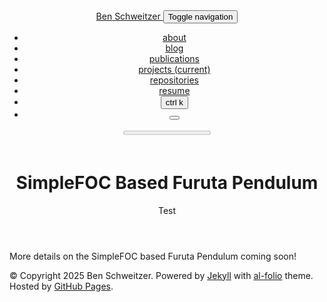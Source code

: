 <!DOCTYPE html> <html lang="en"> <head> <meta http-equiv="Content-Type" content="text/html; charset=UTF-8"> <meta charset="utf-8"> <meta name="viewport" content="width=device-width, initial-scale=1, shrink-to-fit=no"> <meta http-equiv="X-UA-Compatible" content="IE=edge"> <title> SimpleFOC Based Furuta Pendulum | Ben Schweitzer </title> <meta name="author" content="Ben Schweitzer"> <meta name="description" content="Test"> <meta name="keywords" content="jekyll, jekyll-theme, academic-website, portfolio-website"> <link rel="stylesheet" href="/assets/css/bootstrap.min.css?a4b3f509e79c54a512b890d73235ef04"> <link rel="stylesheet" href="https://cdn.jsdelivr.net/npm/mdbootstrap@4.20.0/css/mdb.min.css" integrity="sha256-jpjYvU3G3N6nrrBwXJoVEYI/0zw8htfFnhT9ljN3JJw=" crossorigin="anonymous"> <link defer rel="stylesheet" href="/assets/css/academicons.min.css?f0b7046b84e425c55f3463ac249818f5"> <link defer rel="stylesheet" type="text/css" href="https://fonts.googleapis.com/css?family=Roboto:300,400,500,700|Roboto+Slab:100,300,400,500,700|Material+Icons&amp;display=swap"> <link defer rel="stylesheet" href="/assets/css/jekyll-pygments-themes-github.css?591dab5a4e56573bf4ef7fd332894c99" media="" id="highlight_theme_light"> <link rel="shortcut icon" href="data:image/svg+xml,&lt;svg%20xmlns=%22http://www.w3.org/2000/svg%22%20viewBox=%220%200%20100%20100%22&gt;&lt;text%20y=%22.9em%22%20font-size=%2290%22&gt;%E2%9A%9B%EF%B8%8F&lt;/text&gt;&lt;/svg&gt;"> <link rel="stylesheet" href="/assets/css/main.css?d41d8cd98f00b204e9800998ecf8427e"> <link rel="canonical" href="https://benschwe.github.io/projects/furuta_pendulum.md"> <script src="/assets/js/theme.js?9a0c749ec5240d9cda97bc72359a72c0"></script> <link defer rel="stylesheet" href="/assets/css/jekyll-pygments-themes-native.css?5847e5ed4a4568527aa6cfab446049ca" media="none" id="highlight_theme_dark"> <script>initTheme();</script> </head> <body class="fixed-top-nav "> <header> <nav id="navbar" class="navbar navbar-light navbar-expand-sm fixed-top" role="navigation"> <div class="container"> <a class="navbar-brand title font-weight-lighter" href="/"> <span class="font-weight-bold">Ben</span> Schweitzer </a> <button class="navbar-toggler collapsed ml-auto" type="button" data-toggle="collapse" data-target="#navbarNav" aria-controls="navbarNav" aria-expanded="false" aria-label="Toggle navigation"> <span class="sr-only">Toggle navigation</span> <span class="icon-bar top-bar"></span> <span class="icon-bar middle-bar"></span> <span class="icon-bar bottom-bar"></span> </button> <div class="collapse navbar-collapse text-right" id="navbarNav"> <ul class="navbar-nav ml-auto flex-nowrap"> <li class="nav-item "> <a class="nav-link" href="/">about </a> </li> <li class="nav-item "> <a class="nav-link" href="/blog/">blog </a> </li> <li class="nav-item "> <a class="nav-link" href="/publications/">publications </a> </li> <li class="nav-item active"> <a class="nav-link" href="/projects/">projects <span class="sr-only">(current)</span> </a> </li> <li class="nav-item "> <a class="nav-link" href="/repositories/">repositories </a> </li> <li class="nav-item "> <a class="nav-link" href="/cv/">resume </a> </li> <li class="nav-item"> <button id="search-toggle" title="Search" onclick="openSearchModal()"> <span class="nav-link">ctrl k <i class="ti ti-search"></i></span> </button> </li> <li class="toggle-container"> <button id="light-toggle" title="Change theme"> <i class="ti ti-sun-moon" id="light-toggle-system"></i> <i class="ti ti-moon-filled" id="light-toggle-dark"></i> <i class="ti ti-sun-filled" id="light-toggle-light"></i> </button> </li> </ul> </div> </div> </nav> <progress id="progress" value="0"> <div class="progress-container"> <span class="progress-bar"></span> </div> </progress> </header> <div class="container mt-5" role="main"> <div class="post"> <header class="post-header"> <h1 class="post-title">SimpleFOC Based Furuta Pendulum</h1> <p class="post-description">Test</p> </header> <article> <p>More details on the SimpleFOC based Furuta Pendulum coming soon!</p> </article> </div> </div> <footer class="fixed-bottom" role="contentinfo"> <div class="container mt-0"> © Copyright 2025 Ben Schweitzer. Powered by <a href="https://jekyllrb.com/" target="_blank" rel="external nofollow noopener">Jekyll</a> with <a href="https://github.com/alshedivat/al-folio" rel="external nofollow noopener" target="_blank">al-folio</a> theme. Hosted by <a href="https://pages.github.com/" target="_blank" rel="external nofollow noopener">GitHub Pages</a>. </div> </footer> <script src="https://cdn.jsdelivr.net/npm/jquery@3.6.0/dist/jquery.min.js" integrity="sha256-/xUj+3OJU5yExlq6GSYGSHk7tPXikynS7ogEvDej/m4=" crossorigin="anonymous"></script> <script src="/assets/js/bootstrap.bundle.min.js"></script> <script src="https://cdn.jsdelivr.net/npm/mdbootstrap@4.20.0/js/mdb.min.js" integrity="sha256-NdbiivsvWt7VYCt6hYNT3h/th9vSTL4EDWeGs5SN3DA=" crossorigin="anonymous"></script> <script defer src="https://cdn.jsdelivr.net/npm/masonry-layout@4.2.2/dist/masonry.pkgd.min.js" integrity="sha256-Nn1q/fx0H7SNLZMQ5Hw5JLaTRZp0yILA/FRexe19VdI=" crossorigin="anonymous"></script> <script defer src="https://cdn.jsdelivr.net/npm/imagesloaded@5.0.0/imagesloaded.pkgd.min.js" integrity="sha256-htrLFfZJ6v5udOG+3kNLINIKh2gvoKqwEhHYfTTMICc=" crossorigin="anonymous"></script> <script defer src="/assets/js/masonry.js" type="text/javascript"></script> <script defer src="https://cdn.jsdelivr.net/npm/medium-zoom@1.1.0/dist/medium-zoom.min.js" integrity="sha256-ZgMyDAIYDYGxbcpJcfUnYwNevG/xi9OHKaR/8GK+jWc=" crossorigin="anonymous"></script> <script defer src="/assets/js/zoom.js?85ddb88934d28b74e78031fd54cf8308"></script> <script src="/assets/js/no_defer.js?2781658a0a2b13ed609542042a859126"></script> <script defer src="/assets/js/common.js?b7816bd189846d29eded8745f9c4cf77"></script> <script defer src="/assets/js/copy_code.js?12775fdf7f95e901d7119054556e495f" type="text/javascript"></script> <script defer src="/assets/js/jupyter_new_tab.js?d9f17b6adc2311cbabd747f4538bb15f"></script> <script async src="https://d1bxh8uas1mnw7.cloudfront.net/assets/embed.js"></script> <script async src="https://badge.dimensions.ai/badge.js"></script> <script type="text/javascript">window.MathJax={tex:{tags:"ams"}};</script> <script defer type="text/javascript" id="MathJax-script" src="https://cdn.jsdelivr.net/npm/mathjax@3.2.0/es5/tex-mml-chtml.min.js" integrity="sha256-rjmgmaB99riUNcdlrDtcAiwtLIojSxNyUFdl+Qh+rB4=" crossorigin="anonymous"></script> <script defer src="https://cdnjs.cloudflare.com/polyfill/v3/polyfill.min.js?features=es6" crossorigin="anonymous"></script> <script type="text/javascript">function progressBarSetup(){"max"in document.createElement("progress")?(initializeProgressElement(),$(document).on("scroll",function(){progressBar.attr({value:getCurrentScrollPosition()})}),$(window).on("resize",initializeProgressElement)):(resizeProgressBar(),$(document).on("scroll",resizeProgressBar),$(window).on("resize",resizeProgressBar))}function getCurrentScrollPosition(){return $(window).scrollTop()}function initializeProgressElement(){let e=$("#navbar").outerHeight(!0);$("body").css({"padding-top":e}),$("progress-container").css({"padding-top":e}),progressBar.css({top:e}),progressBar.attr({max:getDistanceToScroll(),value:getCurrentScrollPosition()})}function getDistanceToScroll(){return $(document).height()-$(window).height()}function resizeProgressBar(){progressBar.css({width:getWidthPercentage()+"%"})}function getWidthPercentage(){return getCurrentScrollPosition()/getDistanceToScroll()*100}const progressBar=$("#progress");window.onload=function(){setTimeout(progressBarSetup,50)};</script> <script src="/assets/js/vanilla-back-to-top.min.js?f40d453793ff4f64e238e420181a1d17"></script> <script>addBackToTop();</script> <script type="module" src="/assets/js/search/ninja-keys.min.js?601a2d3465e2a52bec38b600518d5f70"></script> <ninja-keys hidebreadcrumbs noautoloadmdicons placeholder="Type to start searching"></ninja-keys> <script>let theme=determineComputedTheme();const ninjaKeys=document.querySelector("ninja-keys");"dark"===theme?ninjaKeys.classList.add("dark"):ninjaKeys.classList.remove("dark");const openSearchModal=()=>{const e=$("#navbarNav");e.hasClass("show")&&e.collapse("hide"),ninjaKeys.open()};</script> <script>const ninja=document.querySelector("ninja-keys");ninja.data=[{id:"nav-about",title:"about",section:"Navigation",handler:()=>{window.location.href="/"}},{id:"nav-blog",title:"blog",description:"",section:"Navigation",handler:()=>{window.location.href="/blog/"}},{id:"nav-publications",title:"publications",description:"publications by categories in reversed chronological order. generated by jekyll-scholar.",section:"Navigation",handler:()=>{window.location.href="/publications/"}},{id:"nav-projects",title:"projects",description:"Things I&#39;ve built, modified, or otherwise hacked just because",section:"Navigation",handler:()=>{window.location.href="/projects/"}},{id:"nav-repositories",title:"repositories",description:"Here&#39;s some things I&#39;ve worked on outside of work",section:"Navigation",handler:()=>{window.location.href="/repositories/"}},{id:"nav-resume",title:"resume",description:"",section:"Navigation",handler:()=>{window.location.href="/cv/"}},{id:"post-first-post-furuta-pendulum",title:"First post - Furuta Pendulum",description:"",section:"Posts",handler:()=>{window.location.href="/blog/2024/furuta_pendulum/"}},{id:"news-a-simple-inline-announcement-with-markdown-emoji-sparkles-smile",title:"A simple inline announcement with Markdown emoji! :sparkles: :smile:",description:"",section:"News"},{id:"news-a-long-announcement-with-details",title:"A long announcement with details",description:"",section:"News",handler:()=>{window.location.href="/news/announcement_2/"}},{id:"news-a-simple-inline-announcement",title:"A simple inline announcement.",description:"",section:"News"},{id:"projects-simplefoc-based-furuta-pendulum",title:"SimpleFOC Based Furuta Pendulum",description:"Test",section:"Projects",handler:()=>{window.location.href="/projects/furuta_pendulum.md"}},{id:"projects-nitrogen-lasers",title:"Nitrogen Lasers",description:"Investigations into transversely excited nitrogen lasers",section:"Projects",handler:()=>{window.location.href="/projects/nitrogen_lasers.md"}},{id:"socials-linkedin",title:"LinkedIn",section:"Socials",handler:()=>{window.open("https://www.linkedin.com/in/ben-schweitzer-4b33975a","_blank")}},{id:"light-theme",title:"Change theme to light",description:"Change the theme of the site to Light",section:"Theme",handler:()=>{setThemeSetting("light")}},{id:"dark-theme",title:"Change theme to dark",description:"Change the theme of the site to Dark",section:"Theme",handler:()=>{setThemeSetting("dark")}},{id:"system-theme",title:"Use system default theme",description:"Change the theme of the site to System Default",section:"Theme",handler:()=>{setThemeSetting("system")}}];</script> <script src="/assets/js/shortcut-key.js"></script> </body> </html>